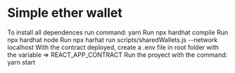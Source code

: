 # Simple ether wallet

To install all dependences run command: yarn
Run npx hardhat compile
Run npx hardhat node
Run npx harhat run scripts/sharedWallets.js --network localhost
With the contract deployed, create a .env file in root folder with the variable => REACT_APP_CONTRACT
Run the proyect with the command: yarn start
